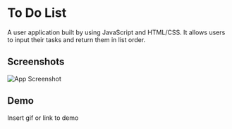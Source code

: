 
# To Do List
A user application built by using JavaScript and HTML/CSS. It allows users to input their tasks and return them in list order. 



## Screenshots

![App Screenshot](https://via.placeholder.com/468x300?text=App+Screenshot+Here)


## Demo

Insert gif or link to demo

